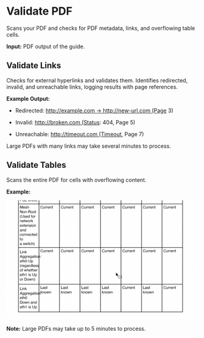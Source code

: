 

Validate PDF
============

Scans your PDF and checks for PDF metadata, links, and overflowing table cells.

**Input:** PDF output of the guide.

Validate Links
--------------

Checks for external hyperlinks and validates them. Identifies redirected, invalid, and unreachable links, logging results with page references.

**Example Output:**

*   Redirected: http://example.com → http://new-url.com (Page 3)
    
*   Invalid: http://broken.com (Status: 404, Page 5)
    
*   Unreachable: http://timeout.com (Timeout, Page 7)
    

Large PDFs with many links may take several minutes to process.

Validate Tables
---------------

Scans the entire PDF for cells with overflowing content.

**Example:**   

![Overflow Example](./image.png)

**Note:** Large PDFs may take up to 5 minutes to process.
